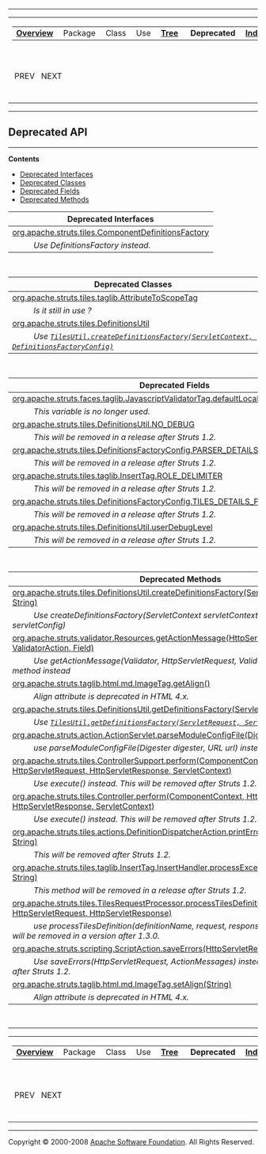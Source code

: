 ------------------------------------------------------------------------

<span id="navbar_top"></span> [](#skip-navbar_top "Skip navigation links")

<table>
<colgroup>
<col width="50%" />
<col width="50%" />
</colgroup>
<tbody>
<tr class="odd">
<td align="left"><span id="navbar_top_firstrow"></span>
<table>
<tbody>
<tr class="odd">
<td align="left"><a href="overview-summary.html.md"><strong>Overview</strong></a> </td>
<td align="left">Package </td>
<td align="left">Class </td>
<td align="left">Use </td>
<td align="left"><a href="overview-tree.html.md"><strong>Tree</strong></a> </td>
<td align="left"> <strong>Deprecated</strong> </td>
<td align="left"><a href="index-all.html.md"><strong>Index</strong></a> </td>
<td align="left"><a href="help-doc.html.md"><strong>Help</strong></a> </td>
</tr>
</tbody>
</table></td>
<td align="left"></td>
</tr>
<tr class="even">
<td align="left"> PREV   NEXT</td>
<td align="left"><a href="index.html.md?deprecated-list.html"><strong>FRAMES</strong></a>    <a href="deprecated-list.html"><strong>NO FRAMES</strong></a>    
<a href="allclasses-noframe.html.md"><strong>All Classes</strong></a></td>
</tr>
</tbody>
</table>

<span id="skip-navbar_top"></span>

------------------------------------------------------------------------

**Deprecated API**
------------------

------------------------------------------------------------------------

**Contents**

-   [Deprecated Interfaces](#interface)
-   [Deprecated Classes](#class)
-   [Deprecated Fields](#field)
-   [Deprecated Methods](#method)

<span id="interface"></span>

| **Deprecated Interfaces**                                                                                                                              |
|--------------------------------------------------------------------------------------------------------------------------------------------------------|
| [org.apache.struts.tiles.ComponentDefinitionsFactory](org/apache/struts/tiles/ComponentDefinitionsFactory.html.md "interface in org.apache.struts.tiles") 
            *Use DefinitionsFactory instead.*                                                                                                            |

 

<span id="class"></span>

| **Deprecated Classes**                                                                                                                                                                                                                                |
|-------------------------------------------------------------------------------------------------------------------------------------------------------------------------------------------------------------------------------------------------------|
| [org.apache.struts.tiles.taglib.AttributeToScopeTag](org/apache/struts/tiles/taglib/AttributeToScopeTag.html.md "class in org.apache.struts.tiles.taglib")                                                                                               
            *Is it still in use ?*                                                                                                                                                                                                                      |
| [org.apache.struts.tiles.DefinitionsUtil](org/apache/struts/tiles/DefinitionsUtil.html.md "class in org.apache.struts.tiles")                                                                                                                            
            *Use [`TilesUtil.createDefinitionsFactory(ServletContext, DefinitionsFactoryConfig)`](org/apache/struts/tiles/TilesUtil.html.md#createDefinitionsFactory(javax.servlet.ServletContext,%20org.apache.struts.tiles.DefinitionsFactoryConfig))*   |

 

<span id="field"></span>

| **Deprecated Fields**                                                                                                                                                    |
|--------------------------------------------------------------------------------------------------------------------------------------------------------------------------|
| [org.apache.struts.faces.taglib.JavascriptValidatorTag.defaultLocale](org/apache/struts/faces/taglib/JavascriptValidatorTag.html.md#defaultLocale)                          
            *This variable is no longer used.*                                                                                                                             |
| [org.apache.struts.tiles.DefinitionsUtil.NO\_DEBUG](org/apache/struts/tiles/DefinitionsUtil.html.md#NO_DEBUG)                                                               
            *This will be removed in a release after Struts 1.2.*                                                                                                          |
| [org.apache.struts.tiles.DefinitionsFactoryConfig.PARSER\_DETAILS\_PARAMETER\_NAME](org/apache/struts/tiles/DefinitionsFactoryConfig.html.md#PARSER_DETAILS_PARAMETER_NAME) 
            *This will be removed in a release after Struts 1.2.*                                                                                                          |
| [org.apache.struts.tiles.taglib.InsertTag.ROLE\_DELIMITER](org/apache/struts/tiles/taglib/InsertTag.html.md#ROLE_DELIMITER)                                                 
            *This will be removed in a release after Struts 1.2.*                                                                                                          |
| [org.apache.struts.tiles.DefinitionsFactoryConfig.TILES\_DETAILS\_PARAMETER\_NAME](org/apache/struts/tiles/DefinitionsFactoryConfig.html.md#TILES_DETAILS_PARAMETER_NAME)   
            *This will be removed in a release after Struts 1.2.*                                                                                                          |
| [org.apache.struts.tiles.DefinitionsUtil.userDebugLevel](org/apache/struts/tiles/DefinitionsUtil.html.md#userDebugLevel)                                                    
            *This will be removed in a release after Struts 1.2.*                                                                                                          |

 

<span id="method"></span>

| **Deprecated Methods**                                                                                                                                                                                                                                                                                                                              |
|-----------------------------------------------------------------------------------------------------------------------------------------------------------------------------------------------------------------------------------------------------------------------------------------------------------------------------------------------------|
| [org.apache.struts.tiles.DefinitionsUtil.createDefinitionsFactory(ServletContext, Map, String)](org/apache/struts/tiles/DefinitionsUtil.html.md#createDefinitionsFactory(javax.servlet.ServletContext,%20java.util.Map,%20java.lang.String))                                                                                                           
            *Use createDefinitionsFactory(ServletContext servletContext, ServletConfig servletConfig)*                                                                                                                                                                                                                                                |
| [org.apache.struts.validator.Resources.getActionMessage(HttpServletRequest, ValidatorAction, Field)](org/apache/struts/validator/Resources.html.md#getActionMessage(javax.servlet.http.HttpServletRequest,%20org.apache.commons.validator.ValidatorAction,%20org.apache.commons.validator.Field))                                                      
            *Use getActionMessage(Validator, HttpServletRequest, ValidatorAction, Field) method instead*                                                                                                                                                                                                                                              |
| [org.apache.struts.taglib.html.md.ImageTag.getAlign()](org/apache/struts/taglib/html/ImageTag.html#getAlign())                                                                                                                                                                                                                                         
            *Align attribute is deprecated in HTML 4.x.*                                                                                                                                                                                                                                                                                              |
| [org.apache.struts.tiles.DefinitionsUtil.getDefinitionsFactory(ServletContext)](org/apache/struts/tiles/DefinitionsUtil.html.md#getDefinitionsFactory(javax.servlet.ServletContext))                                                                                                                                                                   
            *Use [`TilesUtil.getDefinitionsFactory(ServletRequest, ServletContext)`](org/apache/struts/tiles/TilesUtil.html.md#getDefinitionsFactory(javax.servlet.ServletRequest,%20javax.servlet.ServletContext))*                                                                                                                                     |
| [org.apache.struts.action.ActionServlet.parseModuleConfigFile(Digester, String)](org/apache/struts/action/ActionServlet.html.md#parseModuleConfigFile(org.apache.commons.digester.Digester,%20java.lang.String))                                                                                                                                       
            *use parseModuleConfigFile(Digester digester, URL url) instead*                                                                                                                                                                                                                                                                           |
| [org.apache.struts.tiles.ControllerSupport.perform(ComponentContext, HttpServletRequest, HttpServletResponse, ServletContext)](org/apache/struts/tiles/ControllerSupport.html.md#perform(org.apache.struts.tiles.ComponentContext,%20javax.servlet.http.HttpServletRequest,%20javax.servlet.http.HttpServletResponse,%20javax.servlet.ServletContext)) 
            *Use execute() instead. This will be removed after Struts 1.2.*                                                                                                                                                                                                                                                                           |
| [org.apache.struts.tiles.Controller.perform(ComponentContext, HttpServletRequest, HttpServletResponse, ServletContext)](org/apache/struts/tiles/Controller.html.md#perform(org.apache.struts.tiles.ComponentContext,%20javax.servlet.http.HttpServletRequest,%20javax.servlet.http.HttpServletResponse,%20javax.servlet.ServletContext))               
            *Use execute() instead. This will be removed after Struts 1.2.*                                                                                                                                                                                                                                                                           |
| [org.apache.struts.tiles.actions.DefinitionDispatcherAction.printError(HttpServletResponse, String)](org/apache/struts/tiles/actions/DefinitionDispatcherAction.html.md#printError(javax.servlet.http.HttpServletResponse,%20java.lang.String))                                                                                                        
            *This will be removed after Struts 1.2.*                                                                                                                                                                                                                                                                                                  |
| [org.apache.struts.tiles.taglib.InsertTag.InsertHandler.processException(Throwable, String)](org/apache/struts/tiles/taglib/InsertTag.InsertHandler.html.md#processException(java.lang.Throwable,%20java.lang.String))                                                                                                                                 
            *This method will be removed in a release after Struts 1.2.*                                                                                                                                                                                                                                                                              |
| [org.apache.struts.tiles.TilesRequestProcessor.processTilesDefinition(String, boolean, HttpServletRequest, HttpServletResponse)](org/apache/struts/tiles/TilesRequestProcessor.html.md#processTilesDefinition(java.lang.String,%20boolean,%20javax.servlet.http.HttpServletRequest,%20javax.servlet.http.HttpServletResponse))                         
            *use processTilesDefinition(definitionName, request, response) instead. This method will be removed in a version after 1.3.0.*                                                                                                                                                                                                            |
| [org.apache.struts.scripting.ScriptAction.saveErrors(HttpServletRequest, ActionErrors)](org/apache/struts/scripting/ScriptAction.html.md#saveErrors(javax.servlet.http.HttpServletRequest,%20org.apache.struts.action.ActionErrors))                                                                                                                   
            *Use saveErrors(HttpServletRequest, ActionMessages) instead. This will be removed after Struts 1.2.*                                                                                                                                                                                                                                      |
| [org.apache.struts.taglib.html.md.ImageTag.setAlign(String)](org/apache/struts/taglib/html/ImageTag.html#setAlign(java.lang.String))                                                                                                                                                                                                                   
            *Align attribute is deprecated in HTML 4.x.*                                                                                                                                                                                                                                                                                              |

 

------------------------------------------------------------------------

<span id="navbar_bottom"></span> [](#skip-navbar_bottom "Skip navigation links")

<table>
<colgroup>
<col width="50%" />
<col width="50%" />
</colgroup>
<tbody>
<tr class="odd">
<td align="left"><span id="navbar_bottom_firstrow"></span>
<table>
<tbody>
<tr class="odd">
<td align="left"><a href="overview-summary.html.md"><strong>Overview</strong></a> </td>
<td align="left">Package </td>
<td align="left">Class </td>
<td align="left">Use </td>
<td align="left"><a href="overview-tree.html.md"><strong>Tree</strong></a> </td>
<td align="left"> <strong>Deprecated</strong> </td>
<td align="left"><a href="index-all.html.md"><strong>Index</strong></a> </td>
<td align="left"><a href="help-doc.html.md"><strong>Help</strong></a> </td>
</tr>
</tbody>
</table></td>
<td align="left"></td>
</tr>
<tr class="even">
<td align="left"> PREV   NEXT</td>
<td align="left"><a href="index.html.md?deprecated-list.html"><strong>FRAMES</strong></a>    <a href="deprecated-list.html"><strong>NO FRAMES</strong></a>    
<a href="allclasses-noframe.html.md"><strong>All Classes</strong></a></td>
</tr>
</tbody>
</table>

<span id="skip-navbar_bottom"></span>

------------------------------------------------------------------------

Copyright © 2000-2008 [Apache Software Foundation](http://www.apache.org/). All Rights Reserved.
